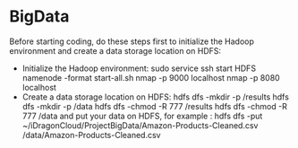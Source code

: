 # BigData
Before starting coding, do these steps first to initialize the Hadoop environment and create a data storage location on HDFS:
- Initialize the Hadoop environment:
sudo service ssh start
HDFS namenode -format
start-all.sh
nmap -p 9000 localhost
nmap -p 8080 localhost
- Create a data storage location on HDFS:
hdfs dfs -mkdir -p /results
hdfs dfs -mkdir -p /data
hdfs dfs -chmod -R 777 /results
hdfs dfs -chmod -R 777 /data
and put your data on HDFS, for example :
hdfs dfs -put ~/iDragonCloud/ProjectBigData/Amazon-Products-Cleaned.csv /data/Amazon-Products-Cleaned.csv
